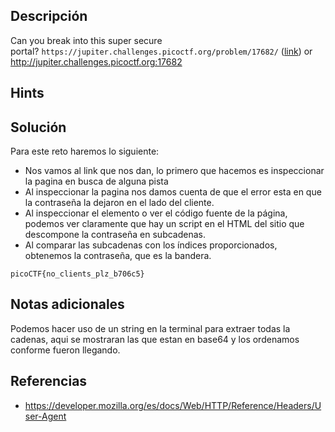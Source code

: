 ## **Descripción**
Can you break into this super secure portal? `https://jupiter.challenges.picoctf.org/problem/17682/` ([link](https://jupiter.challenges.picoctf.org/problem/17682/)) or http://jupiter.challenges.picoctf.org:17682
## Hints

## **Solución** 
Para este reto haremos lo siguiente:
- Nos vamos al link que nos dan, lo primero que hacemos es inspeccionar la pagina en busca de alguna pista
- Al inspeccionar la pagina nos damos cuenta de que el error esta en que la contraseña la dejaron en el lado del cliente.
- Al inspeccionar el elemento o ver el código fuente de la página, podemos ver claramente que hay un script en el HTML del sitio que descompone la contraseña en subcadenas. 
- Al comparar las subcadenas con los índices proporcionados, obtenemos la contraseña, que es la bandera.

```
picoCTF{no_clients_plz_b706c5}
```

## **Notas adicionales**
Podemos hacer uso de un string en la terminal para extraer todas la cadenas, aqui se mostraran las que estan en base64 y los ordenamos conforme fueron llegando.

## **Referencias**
- https://developer.mozilla.org/es/docs/Web/HTTP/Reference/Headers/User-Agent